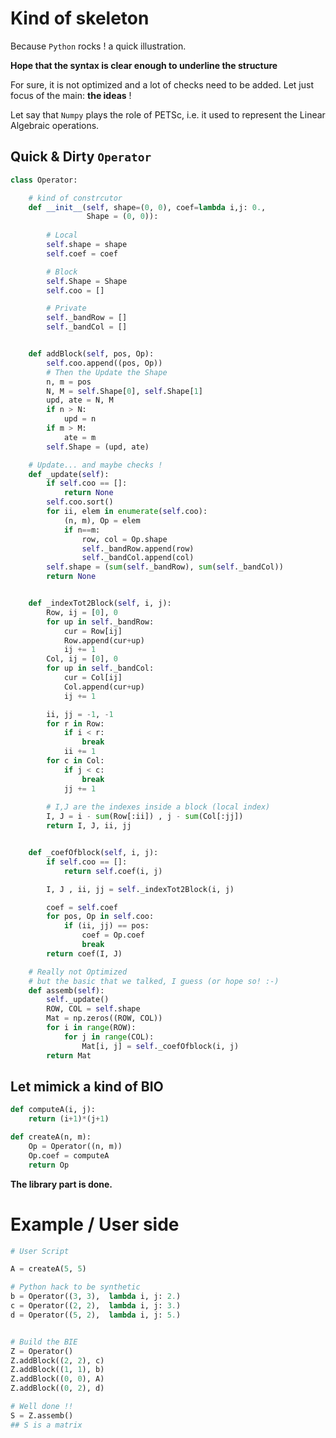 
Kind of skeleton
================

Because `Python` rocks !
a quick illustration.

**Hope that the syntax is clear enough to underline the structure**


For sure, it is not optimized and a lot of checks need to be added.
Let just focus of the main: **the ideas** !

Let say that `Numpy` plays the role of PETSc, i.e. it used to
represent the Linear Algebraic operations.

Quick &amp; Dirty `Operator`
---------------------------

~~~python
class Operator:

    # kind of constrcutor
    def __init__(self, shape=(0, 0), coef=lambda i,j: 0.,
                 Shape = (0, 0)):
        
        # Local
        self.shape = shape
        self.coef = coef

        # Block
        self.Shape = Shape
        self.coo = []

        # Private
        self._bandRow = []
        self._bandCol = []


    def addBlock(self, pos, Op):
        self.coo.append((pos, Op))
        # Then the Update the Shape
        n, m = pos
        N, M = self.Shape[0], self.Shape[1]
        upd, ate = N, M
        if n > N:
            upd = n
        if m > M:
            ate = m
        self.Shape = (upd, ate)

    # Update... and maybe checks !
    def _update(self):
        if self.coo == []:
            return None
        self.coo.sort()
        for ii, elem in enumerate(self.coo):
            (n, m), Op = elem
            if n==m:
                row, col = Op.shape
                self._bandRow.append(row)
                self._bandCol.append(col)
        self.shape = (sum(self._bandRow), sum(self._bandCol))
        return None


    def _indexTot2Block(self, i, j):
        Row, ij = [0], 0
        for up in self._bandRow:
            cur = Row[ij]
            Row.append(cur+up)
            ij += 1
        Col, ij = [0], 0
        for up in self._bandCol:
            cur = Col[ij]
            Col.append(cur+up)
            ij += 1

        ii, jj = -1, -1
        for r in Row:
            if i < r:
                break
            ii += 1
        for c in Col:
            if j < c:
                break
            jj += 1
            
        # I,J are the indexes inside a block (local index)
        I, J = i - sum(Row[:ii]) , j - sum(Col[:jj])
        return I, J, ii, jj


    def _coefOfblock(self, i, j):
        if self.coo == []:
            return self.coef(i, j)

        I, J , ii, jj = self._indexTot2Block(i, j)

        coef = self.coef
        for pos, Op in self.coo:
            if (ii, jj) == pos:
                coef = Op.coef
                break
        return coef(I, J)

    # Really not Optimized
    # but the basic that we talked, I guess (or hope so! :-)
    def assemb(self):
        self._update()
        ROW, COL = self.shape
        Mat = np.zeros((ROW, COL))
        for i in range(ROW):                
            for j in range(COL):
                Mat[i, j] = self._coefOfblock(i, j)
        return Mat
~~~



Let mimick a kind of BIO
------------------------

~~~python
def computeA(i, j):
    return (i+1)*(j+1)

def createA(n, m):
    Op = Operator((n, m))
    Op.coef = computeA
    return Op
~~~

**The library part is done.**


Example / User side
===================

~~~python
# User Script

A = createA(5, 5)

# Python hack to be synthetic
b = Operator((3, 3),  lambda i, j: 2.)
c = Operator((2, 2),  lambda i, j: 3.)
d = Operator((5, 2),  lambda i, j: 5.)


# Build the BIE
Z = Operator()
Z.addBlock((2, 2), c)
Z.addBlock((1, 1), b)
Z.addBlock((0, 0), A)
Z.addBlock((0, 2), d)

# Well done !!
S = Z.assemb()
## S is a matrix 
~~~
